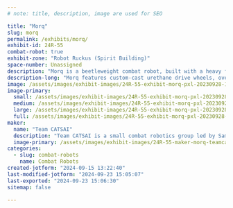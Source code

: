 ```yaml
---
# note: title, description, image are used for SEO

title: "Morq"
slug: morq
permalink: /exhibits/morq/
exhibit-id: 24R-55
combat-robot: true
exhibit-zone: "Robot Ruckus (Spirit Building)"
space-number: Unassigned
description: "Morq is a beetleweight combat robot, built with a heavy focus on speed, control, and durability."
description-long: "Morq features custom-cast urethane drive wheels, overvolted brushed drive motors (smoke is temporary, speed is forever), and a lifter servo stronger than I am."
image: /assets/images/exhibit-images/24R-55-exhibit-morq-pxl-20230928-145329625-large.jpg
image-primary: 
  small: /assets/images/exhibit-images/24R-55-exhibit-morq-pxl-20230928-145329625-small.jpg
  medium: /assets/images/exhibit-images/24R-55-exhibit-morq-pxl-20230928-145329625-medium.jpg
  large: /assets/images/exhibit-images/24R-55-exhibit-morq-pxl-20230928-145329625-large.jpg
  full: /assets/images/exhibit-images/24R-55-exhibit-morq-pxl-20230928-145329625-full.jpg
maker: 
  name: "Team CATSAI"
  description: "Team CATSAI is a small combat robotics group led by Sam Roberti and supported by the Roberti family."
  image-primary: /assets/images/exhibit-images/24R-55-maker-morq-teamcatsailogo-medium.png
categories: 
  - slug: combat-robots
    name: Combat Robots
created-jotform: "2024-09-15 13:22:40"
last-modified-jotform: "2024-09-23 15:05:07"
last-exported: "2024-09-23 15:06:30"
sitemap: false

---
```

